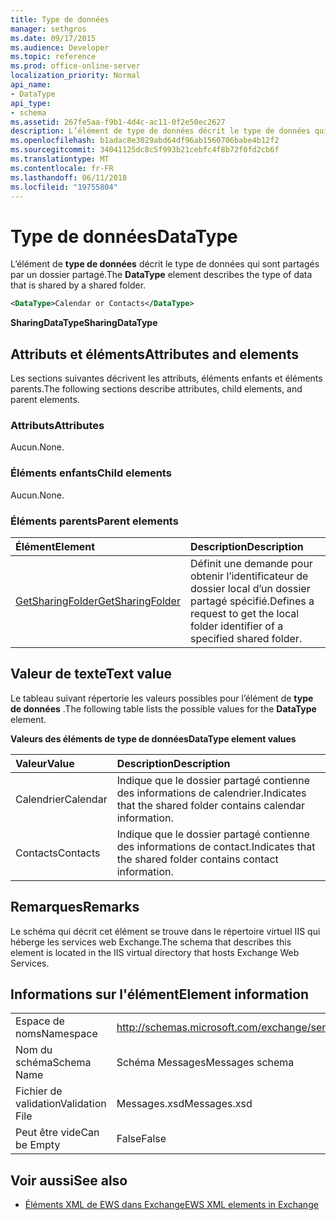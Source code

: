```yaml
---
title: Type de données
manager: sethgros
ms.date: 09/17/2015
ms.audience: Developer
ms.topic: reference
ms.prod: office-online-server
localization_priority: Normal
api_name:
- DataType
api_type:
- schema
ms.assetid: 267fe5aa-f9b1-4d4c-ac11-0f2e50ec2627
description: L’élément de type de données décrit le type de données qui sont partagés par un dossier partagé.
ms.openlocfilehash: b1adac8e3029abd64df96ab1560706babe4b12f2
ms.sourcegitcommit: 34041125dc8c5f993b21cebfc4f8b72f0fd2cb6f
ms.translationtype: MT
ms.contentlocale: fr-FR
ms.lasthandoff: 06/11/2018
ms.locfileid: "19755804"
---
```

# <a name="datatype"></a><span data-ttu-id="dd5b8-103">Type de données</span><span class="sxs-lookup"><span data-stu-id="dd5b8-103">DataType</span></span>

<span data-ttu-id="dd5b8-104">L’élément de **type de données** décrit le type de données qui sont partagés par un dossier partagé.</span><span class="sxs-lookup"><span data-stu-id="dd5b8-104">The **DataType** element describes the type of data that is shared by a shared folder.</span></span> 
  
```xml
<DataType>Calendar or Contacts</DataType>
```

<span data-ttu-id="dd5b8-105">**SharingDataType**</span><span class="sxs-lookup"><span data-stu-id="dd5b8-105">**SharingDataType**</span></span>

## <a name="attributes-and-elements"></a><span data-ttu-id="dd5b8-106">Attributs et éléments</span><span class="sxs-lookup"><span data-stu-id="dd5b8-106">Attributes and elements</span></span>

<span data-ttu-id="dd5b8-107">Les sections suivantes décrivent les attributs, éléments enfants et éléments parents.</span><span class="sxs-lookup"><span data-stu-id="dd5b8-107">The following sections describe attributes, child elements, and parent elements.</span></span>
  
### <a name="attributes"></a><span data-ttu-id="dd5b8-108">Attributs</span><span class="sxs-lookup"><span data-stu-id="dd5b8-108">Attributes</span></span>

<span data-ttu-id="dd5b8-109">Aucun.</span><span class="sxs-lookup"><span data-stu-id="dd5b8-109">None.</span></span>
  
### <a name="child-elements"></a><span data-ttu-id="dd5b8-110">Éléments enfants</span><span class="sxs-lookup"><span data-stu-id="dd5b8-110">Child elements</span></span>

<span data-ttu-id="dd5b8-111">Aucun.</span><span class="sxs-lookup"><span data-stu-id="dd5b8-111">None.</span></span>
  
### <a name="parent-elements"></a><span data-ttu-id="dd5b8-112">Éléments parents</span><span class="sxs-lookup"><span data-stu-id="dd5b8-112">Parent elements</span></span>

|<span data-ttu-id="dd5b8-113">**Élément**</span><span class="sxs-lookup"><span data-stu-id="dd5b8-113">**Element**</span></span>|<span data-ttu-id="dd5b8-114">**Description**</span><span class="sxs-lookup"><span data-stu-id="dd5b8-114">**Description**</span></span>|
|:-----|:-----|
|[<span data-ttu-id="dd5b8-115">GetSharingFolder</span><span class="sxs-lookup"><span data-stu-id="dd5b8-115">GetSharingFolder</span></span>](getsharingfolder.md) <br/> |<span data-ttu-id="dd5b8-116">Définit une demande pour obtenir l’identificateur de dossier local d’un dossier partagé spécifié.</span><span class="sxs-lookup"><span data-stu-id="dd5b8-116">Defines a request to get the local folder identifier of a specified shared folder.</span></span>  <br/> |
   
## <a name="text-value"></a><span data-ttu-id="dd5b8-117">Valeur de texte</span><span class="sxs-lookup"><span data-stu-id="dd5b8-117">Text value</span></span>

<span data-ttu-id="dd5b8-118">Le tableau suivant répertorie les valeurs possibles pour l’élément de **type de données** .</span><span class="sxs-lookup"><span data-stu-id="dd5b8-118">The following table lists the possible values for the **DataType** element.</span></span> 
  
<span data-ttu-id="dd5b8-119">**Valeurs des éléments de type de données**</span><span class="sxs-lookup"><span data-stu-id="dd5b8-119">**DataType element values**</span></span>

|<span data-ttu-id="dd5b8-120">**Valeur**</span><span class="sxs-lookup"><span data-stu-id="dd5b8-120">**Value**</span></span>|<span data-ttu-id="dd5b8-121">**Description**</span><span class="sxs-lookup"><span data-stu-id="dd5b8-121">**Description**</span></span>|
|:-----|:-----|
|<span data-ttu-id="dd5b8-122">Calendrier</span><span class="sxs-lookup"><span data-stu-id="dd5b8-122">Calendar</span></span>  <br/> |<span data-ttu-id="dd5b8-123">Indique que le dossier partagé contienne des informations de calendrier.</span><span class="sxs-lookup"><span data-stu-id="dd5b8-123">Indicates that the shared folder contains calendar information.</span></span>  <br/> |
|<span data-ttu-id="dd5b8-124">Contacts</span><span class="sxs-lookup"><span data-stu-id="dd5b8-124">Contacts</span></span>  <br/> |<span data-ttu-id="dd5b8-125">Indique que le dossier partagé contienne des informations de contact.</span><span class="sxs-lookup"><span data-stu-id="dd5b8-125">Indicates that the shared folder contains contact information.</span></span>  <br/> |
   
## <a name="remarks"></a><span data-ttu-id="dd5b8-126">Remarques</span><span class="sxs-lookup"><span data-stu-id="dd5b8-126">Remarks</span></span>

<span data-ttu-id="dd5b8-127">Le schéma qui décrit cet élément se trouve dans le répertoire virtuel IIS qui héberge les services web Exchange.</span><span class="sxs-lookup"><span data-stu-id="dd5b8-127">The schema that describes this element is located in the IIS virtual directory that hosts Exchange Web Services.</span></span>
  
## <a name="element-information"></a><span data-ttu-id="dd5b8-128">Informations sur l'élément</span><span class="sxs-lookup"><span data-stu-id="dd5b8-128">Element information</span></span>

|||
|:-----|:-----|
|<span data-ttu-id="dd5b8-129">Espace de noms</span><span class="sxs-lookup"><span data-stu-id="dd5b8-129">Namespace</span></span>  <br/> |http://schemas.microsoft.com/exchange/services/2006/messages  <br/> |
|<span data-ttu-id="dd5b8-130">Nom du schéma</span><span class="sxs-lookup"><span data-stu-id="dd5b8-130">Schema Name</span></span>  <br/> |<span data-ttu-id="dd5b8-131">Schéma Messages</span><span class="sxs-lookup"><span data-stu-id="dd5b8-131">Messages schema</span></span>  <br/> |
|<span data-ttu-id="dd5b8-132">Fichier de validation</span><span class="sxs-lookup"><span data-stu-id="dd5b8-132">Validation File</span></span>  <br/> |<span data-ttu-id="dd5b8-133">Messages.xsd</span><span class="sxs-lookup"><span data-stu-id="dd5b8-133">Messages.xsd</span></span>  <br/> |
|<span data-ttu-id="dd5b8-134">Peut être vide</span><span class="sxs-lookup"><span data-stu-id="dd5b8-134">Can be Empty</span></span>  <br/> |<span data-ttu-id="dd5b8-135">False</span><span class="sxs-lookup"><span data-stu-id="dd5b8-135">False</span></span>  <br/> |
   
## <a name="see-also"></a><span data-ttu-id="dd5b8-136">Voir aussi</span><span class="sxs-lookup"><span data-stu-id="dd5b8-136">See also</span></span>

- [<span data-ttu-id="dd5b8-137">Éléments XML de EWS dans Exchange</span><span class="sxs-lookup"><span data-stu-id="dd5b8-137">EWS XML elements in Exchange</span></span>](ews-xml-elements-in-exchange.md)


